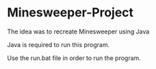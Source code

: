 # Minesweeper-Project
The idea was to recreate Minesweeper using Java

Java is required to run this program.

Use the run.bat file in order to run the program.
